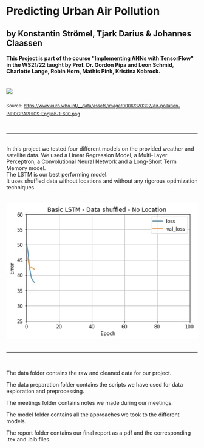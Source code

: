 # Predicting Urban Air Pollution 
## by Konstantin Strömel, Tjark Darius & Johannes Claassen 

#### This Project is part of the course "Implementing ANNs with TensorFlow" in the WS21/22 taught by Prof. Dr. Gordon Pipa and Leon Schmid, Charlotte Lange, Robin Horn, Mathis Pink, Kristina Kobrock.
<br>

<img src="https://www.euro.who.int/__data/assets/image/0006/370392/Air-pollution-INFOGRAPHICS-English-1-600.png" width=550>


<sub>Source: https://www.euro.who.int/__data/assets/image/0006/370392/Air-pollution-INFOGRAPHICS-English-1-600.png </sub>


<br>

<hr>
<br>
In this project we tested four different models on the provided weather and satellite data. We used a Linear Regression Model, a Multi-Layer Perceptron, a Convolutional Neural Network and a Long-Short Term Memory model. <br>
The LSTM is our best performing model: <br>
It uses shuffled data without locations and without any rigorous optimization techniques.
<br>
<br>
<br>
<img src="images/LSTM_loss_animated.gif" width=550>

<br>
<br>
<hr>
<br>

The data folder contains the raw and cleaned data for our project.

The data preparation folder contains the scripts we have used for data exploration and preprocessing.

The meetings folder contains notes we made during our meetings.

The model folder contains all the approaches we took to the different models. 

The report folder contains our final report as a pdf and the corresponding .tex and .bib files.